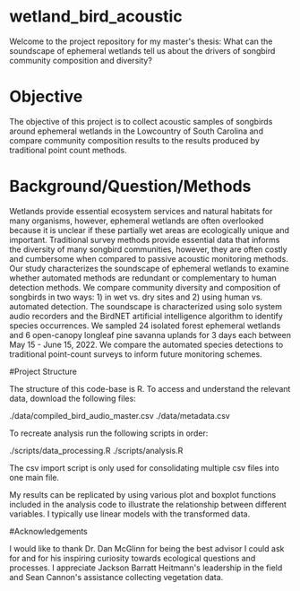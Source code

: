 # wetland_bird_acoustic

Welcome to the project repository for my master's thesis: What can the
soundscape of ephemeral wetlands tell us about the drivers of songbird community
composition and diversity?

# Objective
The objective of this project is to collect acoustic samples of songbirds around
ephemeral wetlands in the Lowcountry of South Carolina and compare community
composition results to the results produced by traditional point count methods.

# Background/Question/Methods
Wetlands provide essential ecosystem services and natural habitats for many
organisms, however, ephemeral wetlands are often overlooked because it is
unclear if these partially wet areas are ecologically unique and important.
Traditional survey methods provide essential data that informs the diversity of
many songbird communities, however, they are often costly and cumbersome when
compared to passive acoustic monitoring methods. Our study characterizes the
soundscape of ephemeral wetlands to examine whether automated methods are
redundant or complementary to human detection methods. We compare community
diversity and composition of songbirds in two ways: 1) in wet vs. dry sites and
2) using human vs. automated detection. The soundscape is characterized using
solo system audio recorders and the BirdNET artificial intelligence algorithm to
identify species occurrences. We sampled 24 isolated forest ephemeral wetlands
and 6 open-canopy longleaf pine savanna uplands for 3 days each between May 15 -
June 15, 2022. We compare the automated species detections to traditional
point-count surveys to inform future monitoring schemes.

#Project Structure

The structure of this code-base is R. To access and understand the relevant data,
download the following files:

./data/compiled_bird_audio_master.csv
./data/metadata.csv

To recreate analysis run the following scripts in order:

./scripts/data_processing.R
./scripts/analysis.R

The csv import script is only used for consolidating multiple csv
files into one main file. 

My results can be replicated by using various plot and boxplot functions
included in the analysis code to illustrate the relationship between different
variables. I typically use linear models with the transformed data.

#Acknowledgements

I would like to thank Dr. Dan McGlinn for being the best advisor I could ask for
and for his inspiring curiosity towards ecological questions and processes. I
appreciate Jackson Barratt Heitmann's leadership in the field and Sean Cannon's
assistance collecting vegetation data.
